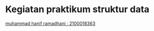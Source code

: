 # Kegiatan praktikum struktur data
[muhammad hanif ramadhani : 2100018363](https://github.com/haniframadhani)